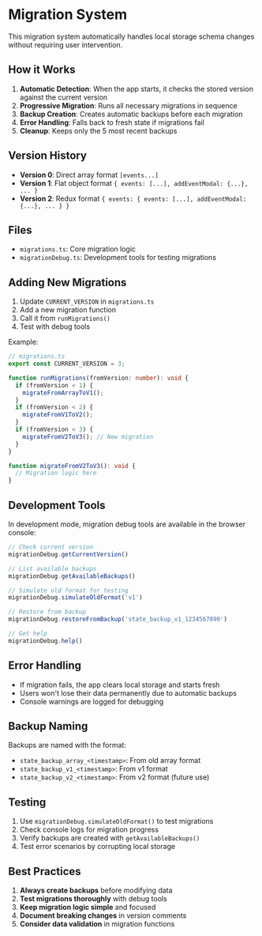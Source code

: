 # Migration System

This migration system automatically handles local storage schema changes without requiring user intervention.

## How it Works

1. **Automatic Detection**: When the app starts, it checks the stored version against the current version
2. **Progressive Migration**: Runs all necessary migrations in sequence
3. **Backup Creation**: Creates automatic backups before each migration
4. **Error Handling**: Falls back to fresh state if migrations fail
5. **Cleanup**: Keeps only the 5 most recent backups

## Version History

- **Version 0**: Direct array format `[events...]`
- **Version 1**: Flat object format `{ events: [...], addEventModal: {...}, ... }`
- **Version 2**: Redux format `{ events: { events: [...], addEventModal: {...}, ... } }`

## Files

- `migrations.ts`: Core migration logic
- `migrationDebug.ts`: Development tools for testing migrations

## Adding New Migrations

1. Update `CURRENT_VERSION` in `migrations.ts`
2. Add a new migration function
3. Call it from `runMigrations()` 
4. Test with debug tools

Example:
```typescript
// migrations.ts
export const CURRENT_VERSION = 3;

function runMigrations(fromVersion: number): void {
  if (fromVersion < 1) {
    migrateFromArrayToV1();
  }
  if (fromVersion < 2) {
    migrateFromV1ToV2();
  }
  if (fromVersion < 3) {
    migrateFromV2ToV3(); // New migration
  }
}

function migrateFromV2ToV3(): void {
  // Migration logic here
}
```

## Development Tools

In development mode, migration debug tools are available in the browser console:

```javascript
// Check current version
migrationDebug.getCurrentVersion()

// List available backups
migrationDebug.getAvailableBackups()

// Simulate old format for testing
migrationDebug.simulateOldFormat('v1')

// Restore from backup
migrationDebug.restoreFromBackup('state_backup_v1_1234567890')

// Get help
migrationDebug.help()
```

## Error Handling

- If migration fails, the app clears local storage and starts fresh
- Users won't lose their data permanently due to automatic backups
- Console warnings are logged for debugging

## Backup Naming

Backups are named with the format:
- `state_backup_array_<timestamp>`: From old array format
- `state_backup_v1_<timestamp>`: From v1 format
- `state_backup_v2_<timestamp>`: From v2 format (future use)

## Testing

1. Use `migrationDebug.simulateOldFormat()` to test migrations
2. Check console logs for migration progress
3. Verify backups are created with `getAvailableBackups()`
4. Test error scenarios by corrupting local storage

## Best Practices

1. **Always create backups** before modifying data
2. **Test migrations thoroughly** with debug tools
3. **Keep migration logic simple** and focused
4. **Document breaking changes** in version comments
5. **Consider data validation** in migration functions

